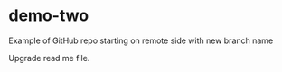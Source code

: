 # demo-two
Example of GitHub repo starting on remote side with new branch name

Upgrade read me file.
